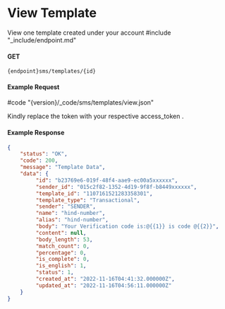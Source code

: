 # View Template

View one template created under your account
#include "_include/endpoint.md"

#### GET

```
{endpoint}sms/templates/{id}
```

#### Example Request

#code "{version}/_code/sms/templates/view.json"

Kindly replace the token with your respective access_token .

#### Example Response

```json
{
    "status": "OK",
    "code": 200,
    "message": "Template Data",
    "data": {
         "id": "b23769e6-019f-48f4-aae9-ec00a5xxxxxx",
         "sender_id": "015c2f82-1352-4d19-9f8f-b8449xxxxxx",
         "template_id": "1107161521283358301",
         "template_type": "Transactional",
         "sender": "SENDER",
         "name": "hind-number",
         "alias": "hind-number",
         "body": "Your Verification code is:@{{1}} is code @{{2}}",
         "content": null,
         "body_length": 53,
         "match_count": 0,
         "percentage": 0,
         "is_complete": 0,
         "is_english": 1,
         "status": 1,
         "created_at": "2022-11-16T04:41:32.000000Z",
         "updated_at": "2022-11-16T04:56:11.000000Z"
    }
}
```

